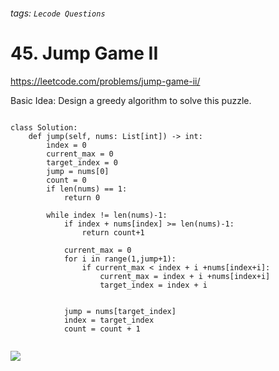 ###### tags: `Lecode Questions`

# 45. Jump Game II


https://leetcode.com/problems/jump-game-ii/

Basic Idea: Design a greedy algorithm to solve this puzzle.  



```python=

class Solution:
    def jump(self, nums: List[int]) -> int:
        index = 0
        current_max = 0 
        target_index = 0
        jump = nums[0]
        count = 0
        if len(nums) == 1:
            return 0
        
        while index != len(nums)-1:
            if index + nums[index] >= len(nums)-1:
                return count+1
            
            current_max = 0 
            for i in range(1,jump+1):
                if current_max < index + i +nums[index+i]:
                    current_max = index + i +nums[index+i]
                    target_index = index + i
            
                             
            jump = nums[target_index]
            index = target_index
            count = count + 1


```

![](https://i.imgur.com/B8dtqIK.png)
